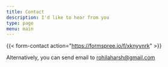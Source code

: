 ```yaml
---
title: Contact
description: I'd like to hear from you
type: page
menu: main
---
```


{{< form-contact action="https://formspree.io/f/xknyynrk"  >}}

Alternatively, you can send email to rohilaharsh@gmail.com
